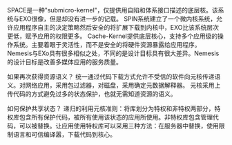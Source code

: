 SPACE是一种"submicro-kernel"，仅提供用自陷和体系接口描述的底层核。该系统与EXO很像，但是却没有进一步的记载。
SPIN系统建立了一个微内核系统，允许应用程序自主的决定策略然后安全的将扩展下载到内核中，EXO比该系统层次更低，赋予应用的权限更多。
Cache-Kernel提供底层核心，支持多个应用级的操作系统。主要着眼于灵活性，而不是安全的将硬件资源暴露给应用程序。
Nemesis与EXo具有很多相似之处，不同的是设计目标具有很大差异。Nemesis的设计目标是改善多媒体应用的服务质量。

如果再次获得资源语义？
统一通过代码下载方式允许不受信的软件向元核传递语义。对网络应用，采用包过滤器，对磁盘，采用确定元数据解释器。
元核采用上传代码的方式避免过多的状态保护，也就无需知道资源的语义。

如何保护共享状态？
递归的利用元核准则：将库划分为特权和非特权两部分，特权库包含所有保护代码，被所有使用该状态的应用所使用。非特权库包含管理代码，可以被替换。让应用使用特权库可以采用三种方法：在服务器中替换，使用限制语言和可信编译嚣，下载代码到核心。





